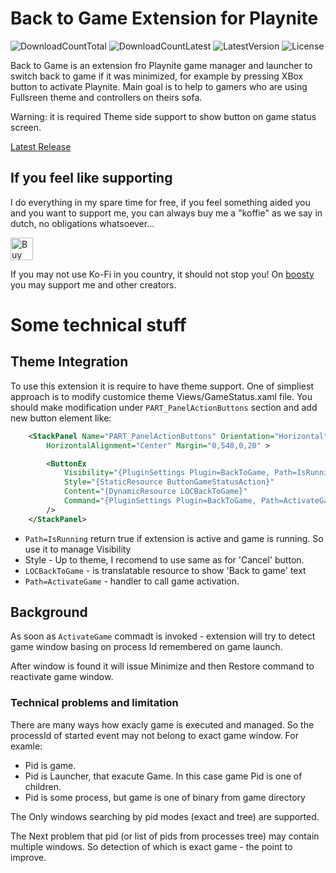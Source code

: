 # Back to Game Extension for Playnite
![DownloadCountTotal](https://img.shields.io/github/downloads/ashpynov/BackToGame/total?label=total%20downloads&style=plastic) ![DownloadCountLatest](https://img.shields.io/github/downloads/ashpynov/BackToGame/latest/total?style=plastic) ![LatestVersion](https://img.shields.io/github/v/tag/ashpynov/BackToGame?label=Latest%20version&style=plastic) ![License](https://img.shields.io/github/license/ashpynov/BackToGame?style=plastic)

Back to Game is an extension fro Playnite game manager and launcher to switch back to game if it was minimized, for example by pressing XBox button to activate Playnite. Main goal is to help to gamers who are using Fullsreen theme and controllers on theirs sofa.

Warning: it is required Theme side support to show button on game status screen.


[Latest Release](https://github.com/ashpynov/BackToGame/releases/latest)

## If you feel like supporting
I do everything in my spare time for free, if you feel something aided you and you want to support me, you can always buy me a "koffie" as we say in dutch, no obligations whatsoever...

<a href='https://ko-fi.com/ashpynov' target='_blank'><img height='36' style='border:0px;height:36px;' src='https://cdn.ko-fi.com/cdn/kofi2.png?v=3' border='0' alt='Buy Me a Coffee at ko-fi.com' /></a>

If you may not use Ko-Fi in you country, it should not stop you! On [boosty](https://boosty.to/ashpynov/donate) you may support me and other creators.


# Some technical stuff
## Theme Integration
To use this extension it is require to have theme support.
One of simpliest approach is to modify customice theme Views/GameStatus.xaml file.
You should make modification under ```PART_PanelActionButtons``` section and add new button element like:

```xml
    <StackPanel Name="PART_PanelActionButtons" Orientation="Horizontal"
        HorizontalAlignment="Center" Margin="0,540,0,20" >

        <ButtonEx
            Visibility="{PluginSettings Plugin=BackToGame, Path=IsRunning, Converter={StaticResource BooleanToVisibilityConverter}}"
            Style="{StaticResource ButtonGameStatusAction}"
            Content="{DynamicResource LOCBackToGame}"
            Command="{PluginSettings Plugin=BackToGame, Path=ActivateGame}"
        />
    </StackPanel>
```
- ```Path=IsRunning``` return true if extension is active and game is running. So use it to manage Visibility
- Style - Up to theme, I recomend to use same as for 'Cancel' button.
- ```LOCBackToGame``` - is translatable resource to show 'Back to game' text
- ```Path=ActivateGame``` - handler to call game activation.


## Background

As soon as ```ActivateGame``` commadt is invoked - extension will try to detect game window basing on process Id remembered on game launch.

After window is found it will issue Minimize and then Restore command to reactivate game window.

### Technical problems and limitation
There are many ways how exacly game is executed and managed. So the processId of started event may not belong to exact game window. For examle:
- Pid is game.
- Pid is Launcher, that exacute Game. In this case game Pid is one of children.
- Pid is some process, but game is one of binary from game directory

The Only windows searching by pid modes (exact and tree) are supported.

The Next problem that pid (or list of pids from processes tree) may contain multiple windows. So detection of which is exact game - the point to improve.